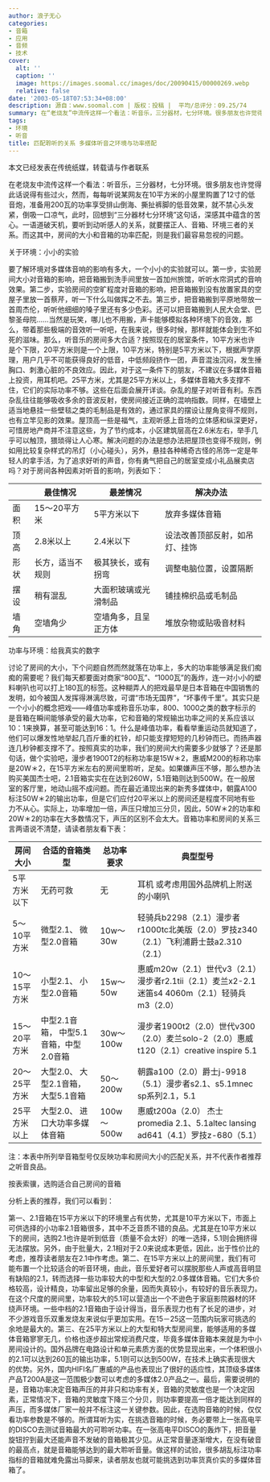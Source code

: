```yaml
---
author: 浪子无心
categories:
- 音箱
- 应用
- 音频
- 技术
cover:
  alt: ''
  caption: ''
  image: https://images.soomal.cc/images/doc/20090415/00000269.webp
  relative: false
date: '2003-05-18T07:53:34+08:00'
description: 源自：www.soomal.com | 版权：投稿 |  平均/总评分：09.25/74
summary: 在“老烧友”中流传这样一个看法：听音乐，三分器材，七分环境。很多朋友也许觉得此话说得有些过火，然而，每每听说某网友在10平方米的小屋里购置了12英寸的低音炮，准备用200瓦的功率享受排山倒海、撕扯裤脚的低音效果，就不禁心头发紧，倒吸一口凉气，此时，回想到“三分器材七分环境”这句话，深感其中蕴含的苦心。
tags:
- 环境
- 听音
title: 匹配聆听的关系 多媒体听音之环境与功率搭配
---
```


本文已经发表在传统纸媒，转载请与作者联系

在老烧友中流传这样一个看法：听音乐，三分器材，七分环境。很多朋友也许觉得此话说得有些过火，然而，每每听说某网友在10平方米的小屋里购置了12寸的低音炮，准备用200瓦的功率享受排山倒海、撕扯裤脚的低音效果，就不禁心头发紧，倒吸一口凉气，此时，回想到“三分器材七分环境”这句话，深感其中蕴含的苦心。一语道破天机，要听到动听感人的关系，就要摆正人、音箱、环境三者的关系。而这其中，房间的大小和音箱的功率匹配，则是我们最容易忽视的问题。

关于环境：小小的实验

要了解环境对多媒体音响的影响有多大，一个小小的实验就可以。第一步，实验房间大小对音箱的影响，把音箱搬到洗手间里放一首加州旅馆，听听水帘洞式的音响效果。第二步，实验房间的空旷程度对音箱的影响，把音箱搬到没有放置家具的空屋子里放一首蔡芹，听一下什么叫做挥之不去。第三步，把音箱搬到平原地带放一首周杰伦，听听他细细的嗓子里还有多少色彩。还可以把音箱搬到人民大会堂、巴黎圣母院……当然是玩笑，哪儿也不用搬，声卡能够模拟各种环境下的音效，那么，带着那些极端的音效听一听吧，在我来说，很多时候，那样就能体会到生不如死的滋味。那么，听音乐的房间多大合适？按照现在的居室条件，10平方米也许是个下限，20平方米则是一个上限，10平方米，特别是5平方米以下，根据声学原理，用户几乎不可能获得良好的低音，中低频段挤作一团，声音混浊沉闷，发生捶胸口、刺激心脏的不良效应。因此，对于这一条件下的朋友，不建议在多媒体音箱上投资，用耳机吧。25平方米，尤其是25平方米以上，多媒体音箱大多支撑不住，它们的实际功率不够。这些在后面会展开详谈。杂乱的屋子对听音有利。东西杂乱往往能够吸收多余的音波反射，使房间接近正确的混响指数。同样，在墙壁上适当地悬挂一些壁毯之类的毛制品是有效的，通过家具的摆设让屋角变得不规则，也有立竿见影的效果。屋顶高一些是福气，主观听感上音场的立体感和纵深更好，可惜房地产商并不注意这些，为了节约成本，小区建筑层高在2.6米左右，举手几乎可以触顶，猥琐得让人心寒。解决问题的办法是想办法把屋顶也变得不规则，例如用比较复杂样式的吊灯（小心碰头），另外，悬挂各种稀奇古怪的吊饰一定是年轻人的拿手活，为了追求好听的声音，你有勇气把自己的居室变成小礼品展卖店吗？对于房间各种因素对听音的影响，列表如下：

|  | 最佳情况 | 最差情况 | 解决办法 |
| --- | --- | --- | --- |
| 面积 | 15～20平方米 | 5平方米以下 | 放弃多媒体音箱 |
| 顶高 | 2.8米以上 | 2.4米以下 | 设法改善顶部反射，如吊灯、挂饰 |
| 形状 | 长方，适当不规则 | 极其狭长，或有拐弯 | 调整电脑位置，设置隔断 |
| 摆设 | 稍有混乱 | 大面积玻璃或光滑制品 | 铺挂棉织品或毛制品 |
| 墙角 | 空墙角少 | 空墙角多，且呈正方体 | 堆放杂物或贴吸音材料 |

功率与环境：给我真实的数字

讨论了房间的大小，下个问题自然而然就落在功率上，多大的功率能够满足我们痴痴的需要呢？我们每天都要面对商家“800瓦”、“1000瓦”的轰炸，连一对小小的塑料喇叭也可以打上180瓦的标签。这种糊弄人的把戏最早是日本音箱在中国销售的发明，如今被国人发挥得淋漓尽致，可谓“市场无国界”，“坏事传千里”。其实只是一个小小的概念把戏――峰值功率或称音乐功率，800、1000之类的数字标示的是音箱在瞬间能够承受的最大功率，它和音箱的常规输出功率之间的关系应该以10：1来换算，甚至可能达到16：1。什么是峰值功率，看看举重运动员就知道了，他们可以爆发性地举起几百斤重的杠铃，却只能支撑短短的几秒钟而已。而扬声器连几秒钟都支撑不了。按照真实的功率，我们的房间大约需要多少就够了？还是那句话，做个实验吧，漫步者1900T2的标称功率是15W＊2，惠威M200的标称功率是20W＊2，在15平方米左右的房间里聆听，足矣。如果嫌声压不够，那么想办法购买美国杰士吧，2.1音箱实实在在达到260W，5.1音箱则达到500W。在一般居室的客厅里，地动山摇不成问题。而在最近涌现出来的新秀多媒体中，朝露A100标注50W＊2的输出功率，但是它们应付20平米以上的房间还是程度不同地有些力不从心。实际上，功率增加一倍，声压只增加三分贝，因此，50W＊2的功率和20W＊2的功率在大多数情况下，声压的区别不会太大。音箱功率和房间的关系三言两语说不清楚，请读者朋友看下表：

| 房间大小 | 合适的音箱类型 | 总功率要求 | 典型型号 |
| --- | --- | --- | --- |
| 5平方米以下 | 无药可救 | 无 | 耳机 或考虑用国外品牌机上附送的小喇叭 |
| 5～10平方米 | 微型2.1、 微型2.0音箱 | 10w～30w | 轻骑兵b2298（2.1）漫步者r1000tc北美版（2.0）罗技z340（2.1）飞利浦爵士鼓a2.310（2.1） |
| 10～15平方米 | 小型2.1、 小型2.0音箱 | 15w～50w | 惠威m20w（2.1）世代v3（2.1）漫步者r2.1tii（2.1）麦兰x2-2.1迷笛s4 4060m（2.1）轻骑兵m3（2.0） |
| 15～20平方米 | 中型2.1音箱， 中型5.1音箱，中型2.0音箱 | 30w～100w | 漫步者1900t2（2.0）世代v300（2.0）麦兰solo-2（2.0）惠威t120（2.1）creative inspire 5.1 |
| 20～25平方米 | 大型2.0、 大型2.1音箱，大型5.1音箱 | 50～200w | 朝露a100（2.0）爵士j-9918（5.1）漫步者s2.1、s5.1mnec sp系列2.1，5.1 |
| 25平方米以上 | 大型2.0、 进口大功率多媒体音箱 | 100w～500w | 惠威t200a（2.0） 杰士promedia 2.1、5.1altec lansing ad641（4.1）罗技z-680（5.1） |

注：本表中所列举音箱型号仅反映功率和房间大小的匹配关系，并不代表作者推荐之听音良品。

按表索骥，选购适合自己房间的音箱

分析上表的推荐，我们可以看到：

第一、2.1音箱在15平方米以下的环境里占有优势，尤其是10平方米以下，市面上可供选择的小功率2.1音箱很多，其中不乏音质不错的良品。尤其是在10平方米以下的房间，选购2.1也许是听到低音（质量不会太好）的唯一选择，5.1则会拥挤得无法摆放。另外，由于批量大，2.1相对于2.0来说成本更低，因此，出于性价比的考虑，推荐读者朋友在2.1中作考虑。第二、在15平方米以上的房间里，我们有可能布置一个比较适合的听音环境，由此，音乐爱好者可以摆脱那些人声或高音明显有缺陷的2.1，转而选择一些功率较大的中型和大型的2.0多媒体音箱。它们大多价格较高，设计精良，功率留出足够的余量，因而失真较小，有较好的音乐表现力。在这个尺度的房间里，功率较大的5.1可以营造出一个不逊色于家庭影院器材的环绕声环境。一些中档的2.1音箱由于设计得当，音乐表现力也有了长足的进步，对不少游戏音乐双重发烧友来说似乎更加实用。在15－25这一范围内玩家可挑选的余地是最大的。第三、在25平方米以上的大型和特大型房间里，能够适用的多媒体音箱寥寥无几，价格也逐步超出常规消费尺度，毕竟多媒体音箱本来就是为中小房间设计的。国外品牌在电路设计和单元素质方面的优势显现出来，一个体积很小的2.1可以达到260瓦的输出功率，5.1则可以达到500W，在技术上确实表现很大的优势。另外，国内HIFI名厂惠威的产品也表现出了很好的适应性，其顶级多媒体产品T200A是这一范围极少数可以考虑的多媒体2.0产品之一。最后，需要说明的是，音箱功率决定音箱声压的并非只和功率有关，音箱的灵敏度也是一个决定因素，正常情况下，音箱的灵敏度下降三个分贝，则功率要提高一倍才能达到同样的声压，而多媒体厂家一般并不标注这一关键参数。因此，在选购音箱的时候，仅仅看功率参数是不够的。所谓耳听为实，在挑选音箱的时候，务必要带上一张高电平的DISCO去测试音箱最大的可聆听功率。在一张高电平DISCO的轰炸下，把音量旋钮拧到最大还能声音不发破的音箱极其少见。从正常音量逐渐增大，在没有破音的最高点，就是音箱能够达到的最大聆听音量。做这样的试验，很多胡乱标注功率指标的音箱就难免露出马脚来，读者朋友也就可能挑选到功率货真价实的多媒体音箱了。